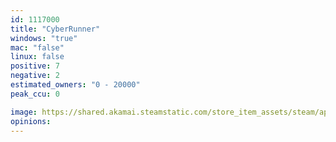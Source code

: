 ```yaml
---
id: 1117000
title: "CyberRunner"
windows: "true"
mac: "false"
linux: false
positive: 7
negative: 2
estimated_owners: "0 - 20000"
peak_ccu: 0

image: https://shared.akamai.steamstatic.com/store_item_assets/steam/apps/1117000/header.jpg?t=1667390074
opinions:
---
```


